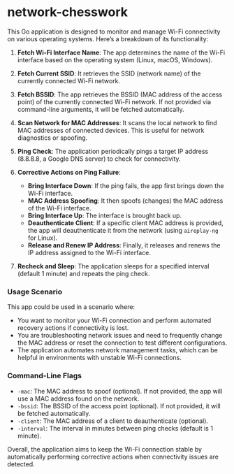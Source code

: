 # network-chesswork

This Go application is designed to monitor and manage Wi-Fi connectivity on various operating systems. Here’s a breakdown of its functionality:

1. **Fetch Wi-Fi Interface Name**: The app determines the name of the Wi-Fi interface based on the operating system (Linux, macOS, Windows).
2. **Fetch Current SSID**: It retrieves the SSID (network name) of the currently connected Wi-Fi network.
3. **Fetch BSSID**: The app retrieves the BSSID (MAC address of the access point) of the currently connected Wi-Fi network. If not provided via command-line arguments, it will be fetched automatically.
4. **Scan Network for MAC Addresses**: It scans the local network to find MAC addresses of connected devices. This is useful for network diagnostics or spoofing.
5. **Ping Check**: The application periodically pings a target IP address (8.8.8.8, a Google DNS server) to check for connectivity.
6. **Corrective Actions on Ping Failure**:

   - **Bring Interface Down**: If the ping fails, the app first brings down the Wi-Fi interface.
   - **MAC Address Spoofing**: It then spoofs (changes) the MAC address of the Wi-Fi interface.
   - **Bring Interface Up**: The interface is brought back up.
   - **Deauthenticate Client**: If a specific client MAC address is provided, the app will deauthenticate it from the network (using `aireplay-ng` for Linux).
   - **Release and Renew IP Address**: Finally, it releases and renews the IP address assigned to the Wi-Fi interface.

7. **Recheck and Sleep**: The application sleeps for a specified interval (default 1 minute) and repeats the ping check.

### Usage Scenario

This app could be used in a scenario where:

- You want to monitor your Wi-Fi connection and perform automated recovery actions if connectivity is lost.
- You are troubleshooting network issues and need to frequently change the MAC address or reset the connection to test different configurations.
- The application automates network management tasks, which can be helpful in environments with unstable Wi-Fi connections.

### Command-Line Flags

- `-mac`: The MAC address to spoof (optional). If not provided, the app will use a MAC address found on the network.
- `-bssid`: The BSSID of the access point (optional). If not provided, it will be fetched automatically.
- `-client`: The MAC address of a client to deauthenticate (optional).
- `-interval`: The interval in minutes between ping checks (default is 1 minute).

Overall, the application aims to keep the Wi-Fi connection stable by automatically performing corrective actions when connectivity issues are detected.
